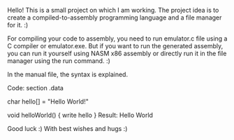 Hello!
This is a small project on which I am working. The project idea is to create a compiled-to-assembly programming language and a file manager for it. :)

For compiling your code to assembly, you need to run emulator.c file using a C compiler or emulator.exe. But if you want to run the generated assembly, you can run it yourself using NASM x86 assembly or directly run it in the file manager using the run command. :)

In the manual file, the syntax is explained.

Code:
section .data

char hello[] = "Hello World!"

void helloWorld() {
    write hello
}
Result: Hello World

Good luck :)
With best wishes and hugs :)

